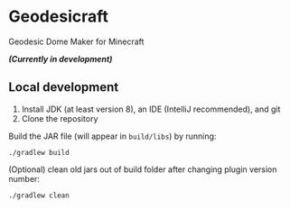 # Geodesicraft

Geodesic Dome Maker for Minecraft

***(Currently in development)***

## Local development
1. Install JDK (at least version 8), an IDE (IntelliJ recommended), and git 
2. Clone the repository

Build the JAR file (will appear in `build/libs`) by running:
```
./gradlew build
```

(Optional) clean old jars out of build folder after changing plugin version number:
```
./gradlew clean
```
